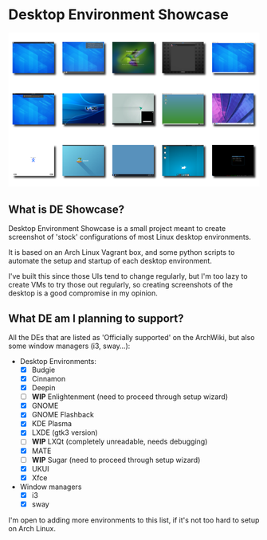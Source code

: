# Desktop Environment Showcase

![Captures taken by DE Showcase](.preview.png)

## What is DE Showcase?

Desktop Environment Showcase is a small project meant to create screenshot of
'stock' configurations of most Linux desktop environments.

It is based on an Arch Linux Vagrant box, and some python scripts to automate
the setup and startup of each desktop environment.

I've built this since those UIs tend to change regularly, but I'm too lazy to
create VMs to try those out regularly, so creating screenshots of the desktop
is a good compromise in my opinion.

## What DE am I planning to support?

All the DEs that are listed as 'Officially supported' on the ArchWiki, but also
some window managers (i3, sway…):

- Desktop Environments:
  - [x] Budgie
  - [x] Cinnamon
  - [x] Deepin
  - [ ] **WIP** Enlightenment (need to proceed through setup wizard)
  - [x] GNOME
  - [x] GNOME Flashback
  - [x] KDE Plasma
  - [x] LXDE (gtk3 version)
  - [ ] **WIP** LXQt (completely unreadable, needs debugging)
  - [x] MATE
  - [ ] **WIP** Sugar (need to proceed through setup wizard)
  - [x] UKUI
  - [x] Xfce
- Window managers
  - [x] i3
  - [x] sway

I'm open to adding more environments to this list, if it's not too hard to setup
on Arch Linux.
